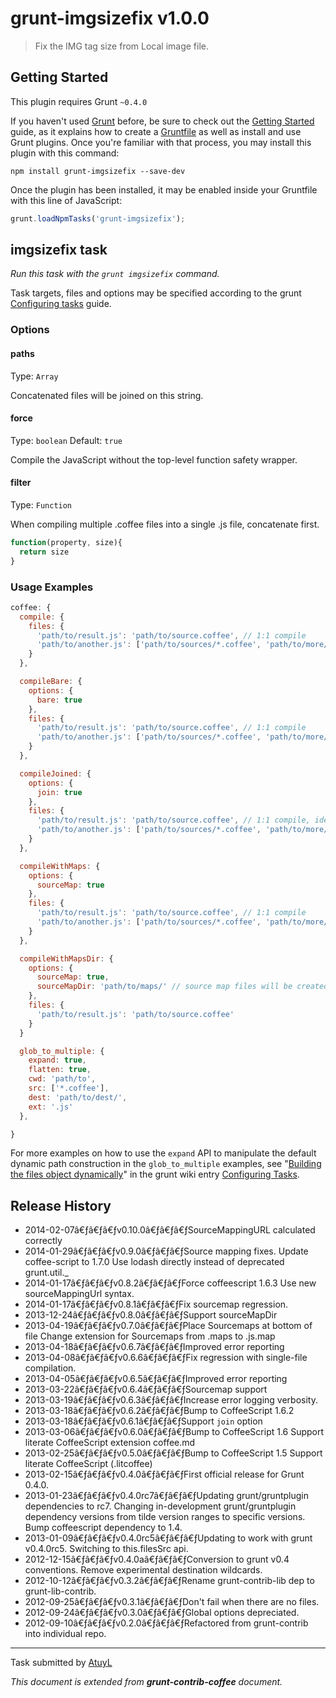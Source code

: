 # grunt-imgsizefix v1.0.0

> Fix the IMG tag size from Local image file.

## Getting Started
This plugin requires Grunt `~0.4.0`

If you haven't used [Grunt](http://gruntjs.com/) before, be sure to check out the [Getting Started](http://gruntjs.com/getting-started) guide, as it explains how to create a [Gruntfile](http://gruntjs.com/sample-gruntfile) as well as install and use Grunt plugins. Once you're familiar with that process, you may install this plugin with this command:

```shell
npm install grunt-imgsizefix --save-dev
```

Once the plugin has been installed, it may be enabled inside your Gruntfile with this line of JavaScript:

```js
grunt.loadNpmTasks('grunt-imgsizefix');
```

## imgsizefix task
_Run this task with the `grunt imgsizefix` command._

Task targets, files and options may be specified according to the grunt [Configuring tasks](http://gruntjs.com/configuring-tasks) guide.
### Options

#### paths
Type: `Array`

Concatenated files will be joined on this string.

#### force
Type: `boolean`
Default: `true`

Compile the JavaScript without the top-level function safety wrapper.

#### filter
Type: `Function`

When compiling multiple .coffee files into a single .js file, concatenate first.

```js
function(property, size){
  return size
}
```

### Usage Examples

```js
coffee: {
  compile: {
    files: {
      'path/to/result.js': 'path/to/source.coffee', // 1:1 compile
      'path/to/another.js': ['path/to/sources/*.coffee', 'path/to/more/*.coffee'] // compile and concat into single file
    }
  },

  compileBare: {
    options: {
      bare: true
    },
    files: {
      'path/to/result.js': 'path/to/source.coffee', // 1:1 compile
      'path/to/another.js': ['path/to/sources/*.coffee', 'path/to/more/*.coffee'] // compile and concat into single file
    }
  },

  compileJoined: {
    options: {
      join: true
    },
    files: {
      'path/to/result.js': 'path/to/source.coffee', // 1:1 compile, identical output to join = false
      'path/to/another.js': ['path/to/sources/*.coffee', 'path/to/more/*.coffee'] // concat then compile into single file
    }
  },

  compileWithMaps: {
    options: {
      sourceMap: true
    },
    files: {
      'path/to/result.js': 'path/to/source.coffee', // 1:1 compile
      'path/to/another.js': ['path/to/sources/*.coffee', 'path/to/more/*.coffee'] // concat then compile into single file
    }
  },

  compileWithMapsDir: {
    options: {
      sourceMap: true,
      sourceMapDir: 'path/to/maps/' // source map files will be created here
    },
    files: {
      'path/to/result.js': 'path/to/source.coffee'
    }
  }

  glob_to_multiple: {
    expand: true,
    flatten: true,
    cwd: 'path/to',
    src: ['*.coffee'],
    dest: 'path/to/dest/',
    ext: '.js'
  },

}
```

For more examples on how to use the `expand` API to manipulate the default dynamic path construction in the `glob_to_multiple` examples, see "[Building the files object dynamically](http://gruntjs.com/configuring-tasks#building-the-files-object-dynamically)" in the grunt wiki entry [Configuring Tasks](http://gruntjs.com/configuring-tasks).


## Release History

 * 2014-02-07â€ƒâ€ƒâ€ƒv0.10.0â€ƒâ€ƒâ€ƒSourceMappingURL calculated correctly
 * 2014-01-29â€ƒâ€ƒâ€ƒv0.9.0â€ƒâ€ƒâ€ƒSource mapping fixes. Update coffee-script to 1.7.0 Use lodash directly instead of deprecated grunt.util._
 * 2014-01-17â€ƒâ€ƒâ€ƒv0.8.2â€ƒâ€ƒâ€ƒForce coffeescript 1.6.3 Use new sourceMappingUrl syntax.
 * 2014-01-17â€ƒâ€ƒâ€ƒv0.8.1â€ƒâ€ƒâ€ƒFix sourcemap regression.
 * 2013-12-24â€ƒâ€ƒâ€ƒv0.8.0â€ƒâ€ƒâ€ƒSupport sourceMapDir
 * 2013-04-19â€ƒâ€ƒâ€ƒv0.7.0â€ƒâ€ƒâ€ƒPlace Sourcemaps at bottom of file Change extension for Sourcemaps from .maps to .js.map
 * 2013-04-18â€ƒâ€ƒâ€ƒv0.6.7â€ƒâ€ƒâ€ƒImproved error reporting
 * 2013-04-08â€ƒâ€ƒâ€ƒv0.6.6â€ƒâ€ƒâ€ƒFix regression with single-file compilation.
 * 2013-04-05â€ƒâ€ƒâ€ƒv0.6.5â€ƒâ€ƒâ€ƒImproved error reporting
 * 2013-03-22â€ƒâ€ƒâ€ƒv0.6.4â€ƒâ€ƒâ€ƒSourcemap support
 * 2013-03-19â€ƒâ€ƒâ€ƒv0.6.3â€ƒâ€ƒâ€ƒIncrease error logging verbosity.
 * 2013-03-18â€ƒâ€ƒâ€ƒv0.6.2â€ƒâ€ƒâ€ƒBump to CoffeeScript 1.6.2
 * 2013-03-18â€ƒâ€ƒâ€ƒv0.6.1â€ƒâ€ƒâ€ƒSupport `join` option
 * 2013-03-06â€ƒâ€ƒâ€ƒv0.6.0â€ƒâ€ƒâ€ƒBump to CoffeeScript 1.6 Support literate CoffeeScript extension coffee.md
 * 2013-02-25â€ƒâ€ƒâ€ƒv0.5.0â€ƒâ€ƒâ€ƒBump to CoffeeScript 1.5 Support literate CoffeeScript (.litcoffee)
 * 2013-02-15â€ƒâ€ƒâ€ƒv0.4.0â€ƒâ€ƒâ€ƒFirst official release for Grunt 0.4.0.
 * 2013-01-23â€ƒâ€ƒâ€ƒv0.4.0rc7â€ƒâ€ƒâ€ƒUpdating grunt/gruntplugin dependencies to rc7. Changing in-development grunt/gruntplugin dependency versions from tilde version ranges to specific versions. Bump coffeescript dependency to 1.4.
 * 2013-01-09â€ƒâ€ƒâ€ƒv0.4.0rc5â€ƒâ€ƒâ€ƒUpdating to work with grunt v0.4.0rc5. Switching to this.filesSrc api.
 * 2012-12-15â€ƒâ€ƒâ€ƒv0.4.0aâ€ƒâ€ƒâ€ƒConversion to grunt v0.4 conventions. Remove experimental destination wildcards.
 * 2012-10-12â€ƒâ€ƒâ€ƒv0.3.2â€ƒâ€ƒâ€ƒRename grunt-contrib-lib dep to grunt-lib-contrib.
 * 2012-09-25â€ƒâ€ƒâ€ƒv0.3.1â€ƒâ€ƒâ€ƒDon't fail when there are no files.
 * 2012-09-24â€ƒâ€ƒâ€ƒv0.3.0â€ƒâ€ƒâ€ƒGlobal options depreciated.
 * 2012-09-10â€ƒâ€ƒâ€ƒv0.2.0â€ƒâ€ƒâ€ƒRefactored from grunt-contrib into individual repo.

---

Task submitted by [AtuyL](http://twitter.com/AtuyL)

*This document is extended from **grunt-contrib-coffee** document.*